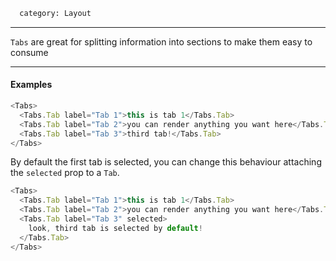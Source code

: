 ```meta
  category: Layout
```

---

`Tabs` are great for splitting information into sections to make them easy to consume

---

#### Examples

```js
<Tabs>
  <Tabs.Tab label="Tab 1">this is tab 1</Tabs.Tab>
  <Tabs.Tab label="Tab 2">you can render anything you want here</Tabs.Tab>
  <Tabs.Tab label="Tab 3">third tab!</Tabs.Tab>
</Tabs>
```

By default the first tab is selected, you can change this behaviour attaching the `selected` prop to a `Tab`.

```js
<Tabs>
  <Tabs.Tab label="Tab 1">this is tab 1</Tabs.Tab>
  <Tabs.Tab label="Tab 2">you can render anything you want here</Tabs.Tab>
  <Tabs.Tab label="Tab 3" selected>
    look, third tab is selected by default!
  </Tabs.Tab>
</Tabs>
```
